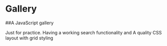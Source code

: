# Gallery

##A JavaScript gallery

Just for practice. Having a working search functionality and 
A quality CSS layout with grid styling
